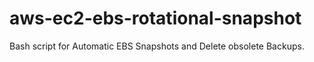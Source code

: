 # aws-ec2-ebs-rotational-snapshot
Bash script for Automatic EBS Snapshots and Delete obsolete Backups.
